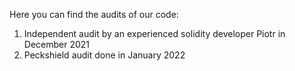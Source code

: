 Here you can find the audits of our code:
1) Independent audit by an experienced solidity developer Piotr in December 2021
2) Peckshield audit done in January 2022
